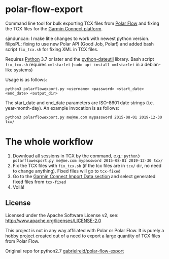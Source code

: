 # polar-flow-export

Command line tool for bulk exporting TCX files from [Polar Flow](https://flow.polar.com/) and fixing the TCX files for the [Garmin Connect platform](https://connect.garmin.com/).

sjmduncan: I make litle changes to work with newest python version.
filipsPL: fixing to use new Polar API (Good Job, Polar!) and added bash script `fix_tcx.sh` for fixing XML in TCX files.

Requires [Python](https://www.python.org) 3.7 or later and the [python-dateutil](https://pypi.python.org/pypi/python-dateutil) library. Bash script `fix_tcx.sh` requires `xmlstarlet` (`sudo apt install xmlstarlet` in a debian-like systems)

Usage is as follows:

`python3 polarflowexport.py <username> <password> <start_date> <end_date> <output_dir>`

The start_date and end_date parameters are ISO-8601 date strings (i.e.
year-month-day). An example invocation is as follows:

`python3 polarflowexport.py me@me.com mypassword 2015-08-01 2019-12-30 tcx/`


# The whole workflow

1. Download all sessions in TCX by the command, e.g.: `python3 polarflowexport.py me@me.com mypassword 2015-08-01 2019-12-30 tcx/`
2. Fix the TCX files with `fix_tcx.sh` (if the tcx files are in `tcx/` dir, no need to change anything). Fixed files will go to `tcx-fixed`
3. Go to the [Garmin Connect Import Data section](https://connect.garmin.com/modern/import-data) and select generated fixed files from `tcx-fixed`
4. Voilà!

## License

Licensed under the Apache Software License v2, see: http://www.apache.org/licenses/LICENSE-2.0

This project is not in any way affiliated with Polar or Polar Flow. It is purely a
hobby project created out of a need to export a large quantity of TCX files from
Polar Flow.

Original repo for python2.7 [gabrielreid/polar-flow-export](https://github.com/gabrielreid/polar-flow-export)
